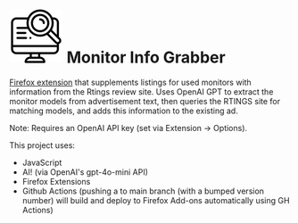 # ![Test Image 1](./src/icons/border-96.png) Monitor Info Grabber

[Firefox extension](https://addons.mozilla.org/en-GB/firefox/addon/monitor-info-grabber/) that supplements listings for used monitors with information from the Rtings review site. Uses OpenAI GPT to extract the monitor models from advertisement text, then queries the RTINGS site for matching models, and adds this information to the existing ad.

Note: Requires an OpenAI API key (set via Extension -> Options).

This project uses:

- JavaScript
- AI! (via OpenAI's gpt-4o-mini API)
- Firefox Extensions
- Github Actions (pushing a to main branch (with a bumped version number) will build and deploy to Firefox Add-ons automatically using GH Actions)

